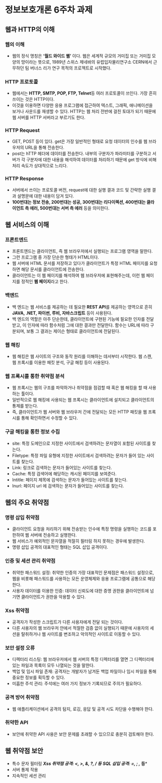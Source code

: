 # 정보보호개론 6주차  과제

## 웹과 HTTP의 이해
### 웹의 이해
- 웹의 정식 명칭은 **‘월드 와이드 웹’** 이다. 웹은 세계적 규모의 거미집 또는 거미집 모양의 망이라는 뜻으로, 1989년 스위스 제네바의 유럽입자물리연구소 CERN에서 근무하던 팀 버너스 리가 연구 목적의 프로젝트로 시작했다.

### HTTP 프로토콜
- 웹에서는 **HTTP, SMTP, POP, FTP, Telnet**등 여러 프로토콜이 쓰인다. 가장 흔히 쓰이는 것은 HTTP이다. 
- 이것을 이용하면 다양한 응용 프로그램에 접근하여 텍스트, 그래픽, 애니메이션을 보거나 사운드를 재생할 수 있다. HTTP는 웹 처리 전반에 걸친 토대가 되기 때문에 웹 서버를 HTTP 서버라고 부르기도 한다.

### HTTP Request
- GET, POST 등이 있다. get은 가장 일반적인 형태로 요청 데이터의 인수를 웹 브라우저의 URL을 통해 전송한다.
- post는 hTTP 헤더에 데이터를 전송한다. 내부의 구분자가 파라미터를 구분하고 서버가 각 구분자에 대한 내용을 해석하여 데이터를 처리하기 때문에 get 방식에 비해 처리 속도가 상대적으로 느리다.

### HTTP Response
 - 서버에서 쓰이는 프로토콜 버전, request에 대한 실행 결과 코드 및 간략한 실행 결과 설명문에 대한 내용이 담겨 있다.
 - **100번대는 정보 전송, 200번대는 성공, 300번대는 리다이렉션, 400번대는 클라이언트 측 에러, 500번대는 서버 측 에러** 등을 의미한다.

## 웹 서비스의 이해
### 프론트엔드
- 프론트엔드는 클라이언트, 즉 웹 브라우저에서 실행되는 프로그램 영역을 말한다.
- 그런 프로그램 중 가장 단순한 형태가 HTML이다.
- 웹 서버에 HTML 문서를 저장하고 있다가 클라이언트가 특정 HTML 페이지를 요청하면 해당 문서를 클라이언트에 전송한다.
- 클라이언트는 이 웹 페이지를 해석하여 웹 브라우저에 표현해주는데, 이런 웹 페이지를 정적인 **웹 페이지**라고 한다.

### 백엔드
- 백 엔드는 웹 서비스를 제공하는 데 필요한 **REST API**를 제공하는 영역으로 흔히 **JAVA, .NET, 파이썬, 루비, 자바스크립트** 등이 사용된다.
- 백 엔드의 역할은 아주 단순한데, 클라이언트에 구현된 기능에 필요한 인자를 전달받고, 이 인자에 따라 함수처럼 그에 대한 결과만 전달한다. 함수는 URL에 따라 구분되며, 보통 그 결과는 제이슨 형태로 클라이언트에 전달된다.

### 웹 해킹
- 웹 해킹은 웹 사이트의 구조와 동작 원리를 이해하는 데서부터 시작한다. 웹 스캔, 웹 프록시를 이용한 패킷 분석, 구글 해킹 등이 사용된다.

### 웹 프록시를 통한 취약점 분석
- 웹 프록시는 웹의 구조를 파악하거나 취약점을 점검할 때 혹은 웹 해킹을 할 때 사용하는 툴이다.
- 일반적으로 웹 해킹에 사용되는 웹 프록시는 클라이언트에 설치되고 클라이언트의 통제를 받는다.
- 즉, 클라이언트가 웹 서버와 웹 브라우저 간에 전달되는 모든 HTTP 패킷을 웹 프록시를 통해 확인하면서 수정할 수 있다.

### 구글 해킹을 통한 정보 수집
- site: 특정 도메인으로 지정한 사이트에서 검색하려는 문자열이 포함된 사이트를 찾는다.
- Filetype: 특정 파일 유형에 지정한 사이트에서 검색하려는 문자가 들어 있는 사이트를 찾는다.
- Link: 링크로 검색하는 문자가 들어있는 사이트를 찾는다.
- Cache: 특정 검색어에 해당하는 캐시된 페이지를 보여준다.
- Intitle: 페이지 제목에 검색하는 문자가 들어있는 사이트를 찾는다.
- Inurl: 페이지 url 에 검색하는 문자가 들어있는 사이트를 찾는다.

## 웹의 주요 취약점
### 명령 삽입 취약점
- 클라이언트 요청을 처리하기 위해 전송받는 인수에 특정 명령을 실행하는 코드를 포한하여 웹 서버에 전송하고 실행한다.
- 웹 서비스가 예외적인 문자열을 적절히 필터링 하지 못하는 경우에 발생한다.
- 명령 삽입 공격의 대표적인 형태는 SQL 삽입 공격이다.

### 인증 및 세션 관리 취약점
- 취약한 패스워드 설정: 취약한 인증의 가장 대표적인 문제점은 패스워드 설정으로, 웹을 비롯해 패스워드를 사용하는 모든 운영체제와 응용 프로그램에 공통으로 해당한다.
- 사용자 데이터를 이용한 인증: 데이터 신뢰도에 대한 증명 권한을 클라이언트에 넘기면 클라이언트가 권한을 악용할 수 있다.

### Xss 취약점
- 공격자가 작성한 스크립트가 다른 사용자에게 전달 되는 것이다.
- 다른 사용자의 웹 브라우저 안에서 적절한 검증 없이 실행되기 때문에 사용자의 세션을 탈취하거나 웹 사이트를 변조하고 악의적인 사이트로 이동할 수 있다.

### 보안 설정 오류
- 디렉터리 리스팅: 웹 브라우저에서 웹 서버의 특정 디렉터리를 열면 그 디렉터리에 있는 파일과 목록이 모두 나열되는 것을 말한다.
- 백업 및 임시 파일 존재: 공격자는 개발자가 남겨둔 백업 파일이나 임시 파일을 통해 중요한 정보를 획득할 수 있다.
- 미흡한 주석 관리: 주석에는 여러 가지 정보가 기록되므로 주의가 필요하다.

### 공격 방어 취약점
- 웹 애플리케이션에서 공격의 탐지, 로깅, 응답 및 공격 시도 차단을 수행해야 한다.

### 취약한 API
- 보안에 취약한 API 사용은 보안 문제를 초래할 수 있으므로 충분히 검토해야 한다.

## 웹 취약점 보안
- 특수 문자 필터링
***Xss 취약점 공격: <, >, &, ?, / 등***
***SQL 삽입 공격: =, ; ,* 등***
- 서버 통제 작용
- 지속적인 세션 관리
